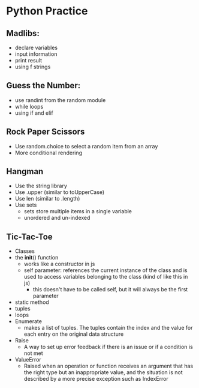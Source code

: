 # Python Practice

## Madlibs: 
- declare variables
- input information
- print result
- using f strings

## Guess the Number:
- use randint from the random module
- while loops
- using if and elif

## Rock Paper Scissors
- Use random.choice to select a random item from an array
- More conditional rendering

## Hangman
- Use the string library
- Use .upper (similar to toUpperCase)
- Use len (similar to .length)
- Use sets
    - sets store multiple items in a single variable
    - unordered and un-indexed
 
 ## Tic-Tac-Toe
 - Classes
 - the __init__() function
    - works like a constructor in js
    - self parameter: references the current instance of the class and is used to access variables belonging to the class (kind of like this in js)
        - this doesn't have to be called self, but it will always be the first parameter
- static method
- tuples
- loops
- Enumerate
    - makes a list of tuples. The tuples contain the index and the value for each entry on the original data structure
- Raise
    - A way to set up error feedback if there is an issue or if a condition is not met
- ValueError
    - Raised when an operation or function receives an argument that has the right type but an inappropriate value, and the situation is not described by a more precise exception such as IndexError
